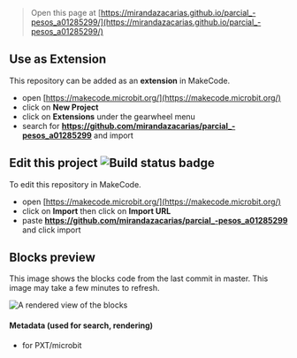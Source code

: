 
> Open this page at [https://mirandazacarias.github.io/parcial_-pesos_a01285299/](https://mirandazacarias.github.io/parcial_-pesos_a01285299/)

## Use as Extension

This repository can be added as an **extension** in MakeCode.

* open [https://makecode.microbit.org/](https://makecode.microbit.org/)
* click on **New Project**
* click on **Extensions** under the gearwheel menu
* search for **https://github.com/mirandazacarias/parcial_-pesos_a01285299** and import

## Edit this project ![Build status badge](https://github.com/mirandazacarias/parcial_-pesos_a01285299/workflows/MakeCode/badge.svg)

To edit this repository in MakeCode.

* open [https://makecode.microbit.org/](https://makecode.microbit.org/)
* click on **Import** then click on **Import URL**
* paste **https://github.com/mirandazacarias/parcial_-pesos_a01285299** and click import

## Blocks preview

This image shows the blocks code from the last commit in master.
This image may take a few minutes to refresh.

![A rendered view of the blocks](https://github.com/mirandazacarias/parcial_-pesos_a01285299/raw/master/.github/makecode/blocks.png)

#### Metadata (used for search, rendering)

* for PXT/microbit
<script src="https://makecode.com/gh-pages-embed.js"></script><script>makeCodeRender("{{ site.makecode.home_url }}", "{{ site.github.owner_name }}/{{ site.github.repository_name }}");</script>
